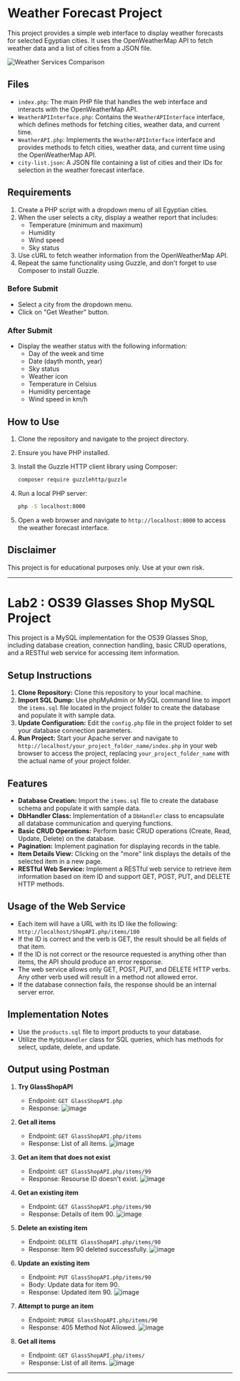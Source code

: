 # Weather Forecast Project

This project provides a simple web interface to display weather forecasts for selected Egyptian cities. It uses the OpenWeatherMap API to fetch weather data and a list of cities from a JSON file.

![Weather Services Comparison](https://www.tutorialswebsite.com/wp-content/uploads/2019/10/web-services-rest-vs-soap.jpeg)

## Files

- `index.php`: The main PHP file that handles the web interface and interacts with the OpenWeatherMap API.
- `WeatherAPIInterface.php`: Contains the `WeatherAPIInterface` interface, which defines methods for fetching cities, weather data, and current time.
- `WeatherAPI.php`: Implements the `WeatherAPIInterface` interface and provides methods to fetch cities, weather data, and current time using the OpenWeatherMap API.
- `city-list.json`: A JSON file containing a list of cities and their IDs for selection in the weather forecast interface.

## Requirements
1. Create a PHP script with a dropdown menu of all Egyptian cities.
2. When the user selects a city, display a weather report that includes:
   - Temperature (minimum and maximum)
   - Humidity
   - Wind speed
   - Sky status
3. Use cURL to fetch weather information from the OpenWeatherMap API.
4. Repeat the same functionality using Guzzle, and don't forget to use Composer to install Guzzle.

### Before Submit
- Select a city from the dropdown menu.
- Click on "Get Weather" button.

### After Submit
- Display the weather status with the following information:
   - Day of the week and time
   - Date (dayth month, year)
   - Sky status
   - Weather icon
   - Temperature in Celsius
   - Humidity percentage
   - Wind speed in km/h

## How to Use

1. Clone the repository and navigate to the project directory.
2. Ensure you have PHP installed.
3. Install the Guzzle HTTP client library using Composer:

    ```bash
    composer require guzzlehttp/guzzle
    ```

4. Run a local PHP server:

    ```bash
    php -S localhost:8000
    ```

5. Open a web browser and navigate to `http://localhost:8000` to access the weather forecast interface.

## Disclaimer

This project is for educational purposes only. Use at your own risk.

---

# Lab2 : OS39 Glasses Shop MySQL Project

This project is a MySQL implementation for the OS39 Glasses Shop, including database creation, connection handling, basic CRUD operations, and a RESTful web service for accessing item information.

## Setup Instructions

1. **Clone Repository:** Clone this repository to your local machine.
2. **Import SQL Dump:** Use phpMyAdmin or MySQL command line to import the `items.sql` file located in the project folder to create the database and populate it with sample data.
3. **Update Configuration:** Edit the `config.php` file in the project folder to set your database connection parameters.
4. **Run Project:** Start your Apache server and navigate to `http://localhost/your_project_folder_name/index.php` in your web browser to access the project, replacing `your_project_folder_name` with the actual name of your project folder.

## Features

- **Database Creation:** Import the `items.sql` file to create the database schema and populate it with sample data.
- **DbHandler Class:** Implementation of a `DbHandler` class to encapsulate all database communication and querying functions.
- **Basic CRUD Operations:** Perform basic CRUD operations (Create, Read, Update, Delete) on the database.
- **Pagination:** Implement pagination for displaying records in the table.
- **Item Details View:** Clicking on the "more" link displays the details of the selected item in a new page.
- **RESTful Web Service:** Implement a RESTful web service to retrieve item information based on item ID and support GET, POST, PUT, and DELETE HTTP methods.

## Usage of the Web Service

- Each item will have a URL with its ID like the following: `http://localhost/ShopAPI.php/items/100`
- If the ID is correct and the verb is GET, the result should be all fields of that item.
- If the ID is not correct or the resource requested is anything other than items, the API should produce an error response.
- The web service allows only GET, POST, PUT, and DELETE HTTP verbs. Any other verb used will result in a method not allowed error.
- If the database connection fails, the response should be an internal server error.

## Implementation Notes

- Use the `products.sql` file to import products to your database.
- Utilize the `MySQLHandler` class for SQL queries, which has methods for select, update, delete, and update.

## Output using Postman
1. **Try GlassShopAPI**
   - Endpoint: `GET GlassShopAPI.php`
   - Response: 
![image](https://github.com/ZeinabAbdelghaffar/WebServices_Labs/assets/87963230/d88adef0-3fab-4fd1-9f0e-a70f6433a7e8)

2. **Get all items**
   - Endpoint: `GET GlassShopAPI.php/items`
   - Response: List of all items.
![image](https://github.com/ZeinabAbdelghaffar/WebServices_Labs/assets/87963230/b90525b7-104b-4f19-9eda-55cff7cb36b6)

3. **Get an item that does not exist**
   - Endpoint: `GET GlassShopAPI.php/items/99`
   - Response: Resourse ID doesn't exist.
![image](https://github.com/ZeinabAbdelghaffar/WebServices_Labs/assets/87963230/47d58e69-f302-468f-84e7-fdb67287e9ea)

4. **Get an existing item**
   - Endpoint: `GET GlassShopAPI.php/items/90`
   - Response: Details of item 90.
![image](https://github.com/ZeinabAbdelghaffar/WebServices_Labs/assets/87963230/df3c9903-0600-4ba9-ac37-0b7bc38f38b5)

5. **Delete an existing item**
   - Endpoint: `DELETE GlassShopAPI.php/items/90`
   - Response: Item 90 deleted successfully.
![image](https://github.com/ZeinabAbdelghaffar/WebServices_Labs/assets/87963230/018b8c0a-7606-41d9-9081-a42607099bdf)

6. **Update an existing item**
   - Endpoint: `PUT GlassShopAPI.php/items/90`
   - Body: Update data for item 90.
   - Response: Updated item 90.
![image](https://github.com/ZeinabAbdelghaffar/WebServices_Labs/assets/87963230/579f287e-1851-47a4-943b-93a8432f73be)

7. **Attempt to purge an item**
   - Endpoint: `PURGE GlassShopAPI.php/items/90`
   - Response: 405 Method Not Allowed.
![image](https://github.com/ZeinabAbdelghaffar/WebServices_Labs/assets/87963230/9024b8b8-89ce-49ec-884f-4a8958579425)


8. **Get all items**
   - Endpoint: `GET GlassShopAPI.php/items/`
   - Response: List of all items.
![image](https://github.com/ZeinabAbdelghaffar/WebServices_Labs/assets/87963230/e6940feb-8fc6-4780-8b68-31019eebfb0a)

---
